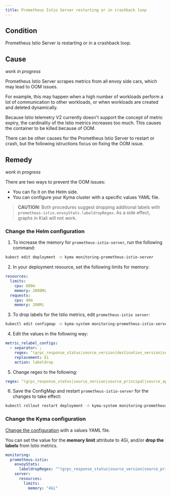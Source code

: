 ```yaml
---
title: Prometheus Istio Server restarting or in crashback loop
---
```


## Condition

Prometheus Istio Server is restarting or in a crashback loop.

## Cause

*work in progress*

Prometheus Istio Server scrapes metrics from all envoy side cars, which may lead to OOM issues.

For example, this may happen when a high number of workloads perform a lot of communication to other workloads, or when workloads are created and deleted dynamically.

Because Istio telemetry V2 currently doesn't support the concept of metric expiry, the cardinality of the Istio metrics increases too much. This causes the container to be killed because of OOM.

There can be other causes for the Prometheus Istio Server to restart or crash, but the following istructions focus on fixing the OOM issue.

## Remedy

*work in progress*

There are two ways to prevent the OOM issues:

- You can fix it on the Helm side.
- You can configure your Kyma cluster with a specific values YAML file.

> **CAUTION:** Both procedures suggest dropping additional labels with `prometheus-istio.envoyStats.labeldropRegex`. As a side effect, graphs in Kiali will not work.

### Change the Helm configuration

1. To increase the memory for `prometheus-istio-server`, run the following command:

  ```bash
  kubect edit deployment -n kyma monitoring-prometheus-istio-server
  ```

2. In your deployment resource, set the following limits for memory:

  ```yaml
  resources:
    limits:
      cpu: 600m
      memory: 2000Mi
    requests:
      cpu: 40m
      memory: 200Mi
  ```

3. To drop labels for the Istio metrics, edit `prometheus-istio server`:

  ```bash
  kubectl edit configmap -n kyma-system monitoring-prometheus-istio-server
  ```

4. Edit the values in the following way:

  ```yaml
  metric_relabel_configs:
    - separator: ;
      regex: ^(grpc_response_status|source_version|destination_version|source_app|destination_app)$
      replacement: $1
      action: labeldrop
  ```

5. Change regex to the following:

  ```yaml
  regex: ^(grpc_response_status|source_version|source_principal|source_app|response_flags|request_protocol|destination_version|destination_principal|destination_app|destination_canonical_service|destination_canonical_revision|source_canonical_revision|source_canonical_service)$
  ```

6. Save the ConfigMap and restart `prometheus-istio-server` for the changes to take effect:

  ```bash
  kubectl rollout restart deployment -n kyma-system monitoring-prometheus-istio-server
  ```

### Change the Kyma configuration

[Change the configuration](../../.../04-operation-guides/operations/03-change-kyma-config-values.md) with a values YAML file.

You can set the value for the **memory limit** attribute to 4Gi, and/or **drop the labels** from Istio metrics.

```yaml
monitoring:
  prometheus-istio:
    envoyStats:
      labeldropRegex: "^(grpc_response_status|source_version|source_principal|source_app|response_flags|request_protocol|destination_version|destination_principal|destination_app|destination_canonical_service|destination_canonical_revision|source_canonical_revision|source_canonical_service)$"
    server:
      resources:
        limits:
          memory: "4Gi"
```
